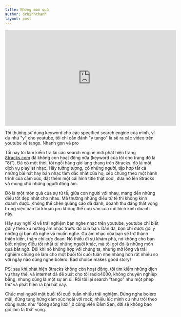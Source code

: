 ```yaml
---
title: Những món quà
author: drbinhthanh
layout: post
---
```


<iframe width="560" height="315" src="https://www.youtube.com/embed/8_9Ook2BcSw" frameborder="0" allow="accelerometer; autoplay; encrypted-media; gyroscope; picture-in-picture" allowfullscreen></iframe>

Tôi thường sử dụng keyword cho các specified search engine của mình, ví dụ như "y" cho youtube, tôi chỉ cần đánh "y tango" là sẽ ra các video trên youtube về tango. Nhanh gọn và pro

Tối nay tôi làm kiểm tra lại các search engine mới phát hiện trang [8tracks.com](https://8tracks.com) đã không còn hoạt động nữa (keyword của tôi cho trang đó là "8t"). Đã có một thời, tôi ngồi hàng giờ lang thang trên 8tracks, đó là một dịch vụ playlist nhạc. Hãy tưởng tượng, có những người, tập hợp tất cả những bài hát hay bản nhạc tâm đắc nhất của họ, xếp chúng theo một hành trình của cảm xúc, đặt thêm một cái hình title thật cool, đưa nó lên 8tracks và mong chờ những người đồng âm.

Đó là một món quà của sự tử tế, giữa con người với nhau, mang đến những điều tốt đẹp nhất cho nhau. Mà thường những điều tử tế thì không kinh doanh được. Không thể chèn quảng cáo đã đành, doanh thu đáng thất vọng trong việc bán tài khoản pro không thể cứu vãn của mô hình kinh doanh này.

Hãy suy nghĩ kĩ về trải nghiệm bạn nghe nhạc trên youtube, youtube chỉ biết gợi ý theo xu hướng âm nhạc trước đó của bạn. Dần dà, bạn chỉ được gợi ý những gì bạn đã nghe và muốn nghe. Gu âm nhạc của bạn sẽ trở thành thiên kiến, thậm chí cực đoan. Nó thiếu đi sự khám phá, nó không cho bạn biết những điều tốt nhất từ những người khác, mà tôi gọi đó là những món quà bất ngờ. Đôi khi nó không hợp với chúng ta, nhưng mở lòng và trải nghiệm chúng sẽ làm cho một buổi tối cuối tuần nhẹ nhàng hơn rất nhiều so với ngày nào cũng nghe bolero. Bad choice makes good story!

PS: sau khi phát hiện 8tracks không còn hoạt động, tôi tìm kiếm những dịch vụ thay thế, và internet đã để xuất cho tôi radio4000, không chuyên nghiệp bằng, nhưng cũng là một sự an ủi. Rồi tôi lại search "tango" như một phép thử và phát hiện ra bài hát này.

Chúc mọi người một buổi tối cuối tuần nhiều trải nghiệm. Đừng nghe bolero mãi, đừng tung hứng cảm xúc hoài với rock, nhiều lúc mình cứ như trôi theo dòng nước như "dòng sông lười" ở công viên Đầm Sen, đời sẽ không bao giờ làm ta thất vọng.
